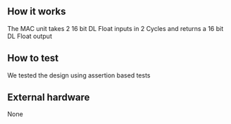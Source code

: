 <!---

This file is used to generate your project datasheet. Please fill in the information below and delete any unused
sections.

You can also include images in this folder and reference them in the markdown. Each image must be less than
512 kb in size, and the combined size of all images must be less than 1 MB.
-->

## How it works

The MAC unit takes 2 16 bit DL Float inputs in 2 Cycles and returns a 16 bit DL Float output

## How to test

We tested the design using assertion based tests 

## External hardware

None
